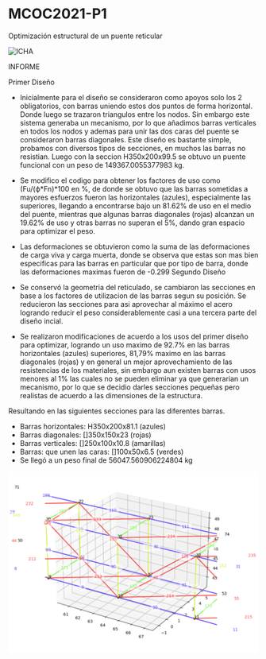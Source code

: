 # MCOC2021-P1
Optimización estructural de un puente reticular

![ICHA](https://user-images.githubusercontent.com/88337429/134083833-9b90e7d3-7a1f-4a25-a72f-d368fc45e38d.PNG)

INFORME 

Primer Diseño 
* Inicialmente para el diseño se consideraron como apoyos solo los 2 obligatorios, con barras uniendo estos dos puntos de forma horizontal. Donde luego se trazaron triangulos entre los nodos. Sin embargo este sistema generaba un mecanismo, por lo que añadimos barras verticales en todos los nodos y ademas para unir las dos caras del puente se consideraron barras diagonales. Este diseño es bastante simple, probamos con diversos tipos de secciones, en muchos las barras no resistian. Luego con la seccion H350x200x99.5 se obtuvo un puente funcional con un peso de 149367.0055377983 kg. 

* Se modifico el codigo para obtener los factores de uso como (Fu/(ϕ*Fn)*100 en %, de donde se obtuvo que las barras sometidas a mayores esfuerzos fueron las horizontales (azules), especialmente las superiores, llegando a encontrarse bajo un 81.62% de uso en el medio del puente, mientras que algunas barras diagonales (rojas) alcanzan un 19.62% de uso y otras barras no superan el 5%, dando gran espacio para optimizar el peso.

* Las deformaciones se obtuvieron como la suma de las deformaciones de carga viva y carga muerta, donde se observa que estas son mas bien especificas para las barras en particular que por tipo de barra, donde las deformaciones maximas fueron de -0.299
Segundo Diseño
* Se conservó la geometria del reticulado, se cambiaron las secciones en base a los factores de utilizacion de las barras segun su posición. Se reducieron las secciones para asi aprovechar al máximo el acero logrando reducir el peso considerablemente casi a una tercera parte del diseño incial. 
* Se realizaron modificaciones de acuerdo a los usos del primer diseño para optimizar, logrando un uso maximo de 92.7% en las barras horizontales (azules) superiores, 81,79% maximo en las barras diagonales (rojas) y en general un mejor aprovechamiento de las resistencias de los materiales, sin embargo aun existen barras con usos menores al 1% las cuales no se pueden eliminar ya que generarian un mecanismo, por lo que se decidio darles secciones pequeñas pero realistas de acuerdo a las dimensiones de la estructura.

Resultando en las siguientes secciones para las diferentes barras.
- Barras horizontales: H350x200x81.1 (azules)
- Barras diagonales: []350x150x23 (rojas)
- Barras verticales: []250x100x10.8 (amarillas)
- Barras: que unen las caras: []100x50x6.5 (verdes)
- Se llegó a un peso final de 56047.560906224804 kg

![](https://github.com/VicenteOtaegui/MCOC2021-P1/blob/main/Puente_colores.png)




